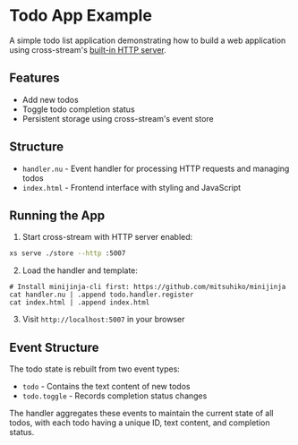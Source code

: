 # Todo App Example

A simple todo list application demonstrating how to build a web application using cross-stream's [built-in HTTP server](https://cablehead.github.io/xs/reference/http-server/).

## Features

- Add new todos
- Toggle todo completion status 
- Persistent storage using cross-stream's event store

## Structure

- `handler.nu` - Event handler for processing HTTP requests and managing todos
- `index.html` - Frontend interface with styling and JavaScript

## Running the App

1. Start cross-stream with HTTP server enabled:
```bash
xs serve ./store --http :5007
```

2. Load the handler and template:
```nushell
# Install minijinja-cli first: https://github.com/mitsuhiko/minijinja
cat handler.nu | .append todo.handler.register
cat index.html | .append index.html
```

3. Visit `http://localhost:5007` in your browser

## Event Structure

The todo state is rebuilt from two event types:

- `todo` - Contains the text content of new todos
- `todo.toggle` - Records completion status changes

The handler aggregates these events to maintain the current state of all todos, with each todo having a unique ID, text content, and completion status.